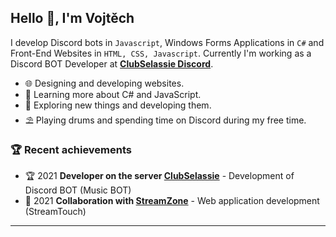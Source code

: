 <h2>Hello 👋, I'm Vojtěch</h2>

I develop Discord bots in `Javascript`, Windows Forms Applications in `C#` and Front-End Websites in `HTML, CSS, Javascript`. Currently I'm working as a Discord BOT Developer at **[ClubSelassie Discord](https://discord.gg/7tfyzT2wEw)**.
- 🌐 Designing and developing websites.
- 🌱 Learning more about C# and JavaScript.
- 🔭 Exploring new things and developing them.
- ⛱ Playing drums and spending time on Discord during my free time.

### 🏆 Recent achievements 
* 🏆 2021 **Developer on the server [ClubSelassie](https://discord.gg/7tfyzT2wEw)** - Development of Discord BOT (Music BOT)
* 🥉 2021 **Collaboration with [StreamZone](https://www.streamzone.sk/)** - Web application development (StreamTouch)
---
